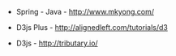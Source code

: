 * Spring - Java - http://www.mkyong.com/

* D3js Plus - http://alignedleft.com/tutorials/d3

* D3js - http://tributary.io/

